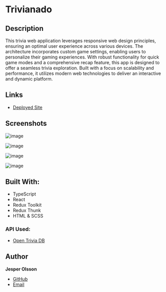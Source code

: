 # Trivianado

## Description

This trivia web application leverages responsive web design principles, ensuring an optimal user experience across various devices. The architecture incorporates custom game settings, enabling users to personalize their gaming experiences. With robust functionality for quick game modes and a comprehensive recap feature, this app is designed to offer a seamless trivia exploration. Built with a focus on scalability and performance, it utilizes modern web technologies to deliver an interactive and dynamic platform.

## Links

- [Deployed Site](<https://trivianado.netlify.app> "https://trivianado.netlify.app")

## Screenshots

![image](https://github.com/JesperSkold/trivia-game/assets/89381381/c49733b2-6c11-4049-85cb-1a6df8247e11)

![image](https://github.com/JesperSkold/trivia-game/assets/89381381/cabbbf78-6805-4e64-8237-1f5ff33945b1)

![image](https://github.com/JesperSkold/trivia-game/assets/89381381/406405fd-9383-493a-bd3a-d9519cf91f03)

![image](https://github.com/JesperSkold/trivia-game/assets/89381381/be725231-c32b-45ff-a781-11a9f2365917)


## Built With:
- TypeScript
- React
- Redux Toolkit
- Redux Thunk
- HTML & SCSS

### API Used:
- [Open Trivia DB](<opentdb.com/api_config.php> "opentdb.com/api_config.php")

## Author

**Jesper Olsson**

- [GitHub](https://github.com/JesperSkold)
- [Email](mailto:jesperolsson.webdev@gmail.com?subject=Hi)
